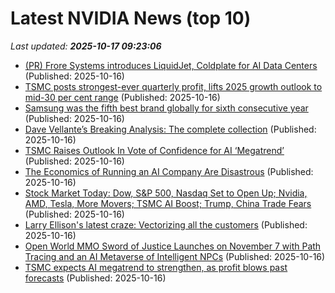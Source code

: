 # Latest NVIDIA News (top 10)
_Last updated: **2025-10-17 09:23:06**_

- [(PR) Frore Systems introduces LiquidJet, Coldplate for AI Data Centers](https://www.techpowerup.com/341958/frore-systems-introduces-liquidjet-coldplate-for-ai-data-centers) (Published: 2025-10-16)
- [TSMC posts strongest-ever quarterly profit, lifts 2025 growth outlook to mid-30 per cent range](https://economictimes.indiatimes.com/news/international/us/tsmc-posts-strongest-ever-profit-lifts-2025-growth-outlook-to-mid-30-per-cent-range/articleshow/124600212.cms) (Published: 2025-10-16)
- [Samsung was the fifth best brand globally for sixth consecutive year](https://www.sammobile.com/news/samsung-fifth-best-brand-globally-sixth-consecutive-year/) (Published: 2025-10-16)
- [Dave Vellante’s Breaking Analysis: The complete collection](https://siliconangle.com/2025/10/16/dave-vellantes-breaking-analysis-complete-collection/) (Published: 2025-10-16)
- [TSMC Raises Outlook In Vote of Confidence for AI ‘Megatrend’](https://finance.yahoo.com/news/tsmc-raises-outlook-vote-confidence-082941630.html) (Published: 2025-10-16)
- [The Economics of Running an AI Company Are Disastrous](https://biztoc.com/x/021e499d1551f25a) (Published: 2025-10-16)
- [Stock Market Today: Dow, S&P 500, Nasdaq Set to Open Up; Nvidia, AMD, Tesla, More Movers; TSMC AI Boost; Trump, China Trade Fears](https://biztoc.com/x/68d8e83e510d0d41) (Published: 2025-10-16)
- [Larry Ellison's latest craze: Vectorizing all the customers](https://www.theregister.com/2025/10/16/oracle_vectorizes_its_customers/) (Published: 2025-10-16)
- [Open World MMO Sword of Justice Launches on November 7 with Path Tracing and an AI Metaverse of Intelligent NPCs](https://wccftech.com/open-world-mmo-sword-of-justice-launches-november-7-path-tracing/) (Published: 2025-10-16)
- [TSMC expects AI megatrend to strengthen, as profit blows past forecasts](https://economictimes.indiatimes.com/tech/artificial-intelligence/tsmc-expects-ai-megatrend-to-strengthen-as-profit-blows-past-forecasts/articleshow/124598264.cms) (Published: 2025-10-16)
